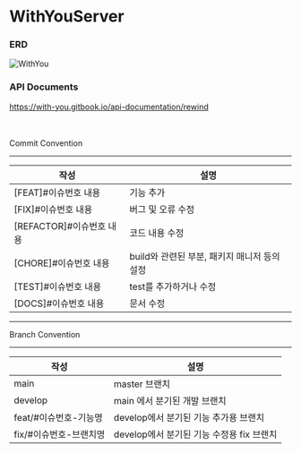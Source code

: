 # WithYouServer

### ERD
![WithYou](https://github.com/UMC-with-you/WithYouServer/assets/96376539/6b7d9c46-dc62-4b3e-b651-ee8a630b6b04)



### API Documents
https://with-you.gitbook.io/api-documentation/rewind

<br></br>
Commit Convention

---

| 작성 | 설명 |
| --- | --- |
| [FEAT]#이슈번호 내용 | 기능 추가 |
| [FIX]#이슈번호 내용 | 버그 및 오류 수정 |
| [REFACTOR]#이슈번호 내용 | 코드 내용 수정 |
| [CHORE]#이슈번호 내용 | build와 관련된 부분, 패키지 매니저 등의 설정 |
| [TEST]#이슈번호 내용 | test를 추가하거나 수정 |
| [DOCS]#이슈번호 내용 | 문서 수정 |

---

Branch Convention

---
| 작성             | 설명              |
|----------------|-----------------|
| main           | master 브랜치      |
| develop        | main 에서 분기된 개발 브랜치     |
| feat/#이슈번호-기능명 | develop에서 분기된 기능 추가용 브랜치 |
| fix/#이슈번호-브랜치명 | develop에서 분기된 기능 수정용 fix 브랜치  |
